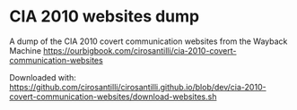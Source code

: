 # CIA 2010 websites dump

A dump of the CIA 2010 covert communication websites from the Wayback Machine https://ourbigbook.com/cirosantilli/cia-2010-covert-communication-websites

Downloaded with: https://github.com/cirosantilli/cirosantilli.github.io/blob/dev/cia-2010-covert-communication-websites/download-websites.sh
